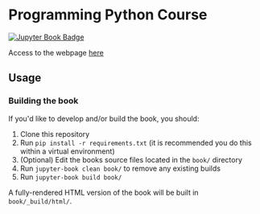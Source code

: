 # Programming Python Course

[![Jupyter Book Badge](https://jupyterbook.org/badge.svg)](https://rayleighlord.github.io/ProgrammingETSIAE/intro.html)

Access to the webpage [here](https://rayleighlord.github.io/ProgrammingETSIAE/intro.html)

## Usage

### Building the book

If you'd like to develop and/or build the book, you should:

1. Clone this repository
2. Run `pip install -r requirements.txt` (it is recommended you do this within a virtual environment)
3. (Optional) Edit the books source files located in the `book/` directory
4. Run `jupyter-book clean book/` to remove any existing builds
5. Run `jupyter-book build book/`

A fully-rendered HTML version of the book will be built in `book/_build/html/`.
